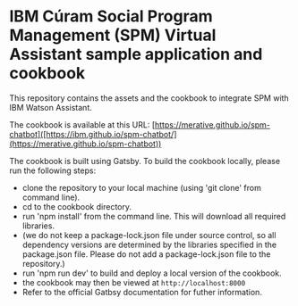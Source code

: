 # IBM Cúram Social Program Management (SPM) Virtual Assistant sample application and cookbook

This repository contains the assets and the cookbook to integrate SPM with IBM Watson Assistant.

The cookbook is available at this URL: [https://merative.github.io/spm-chatbot]([https://ibm.github.io/spm-chatbot/](https://merative.github.io/spm-chatbot))

The cookbook is built using Gatsby. To build the cookbook locally, please run the following steps:
- clone the repository to your local machine (using 'git clone' from command line).
- cd to the cookbook directory.
- run 'npm install' from the command line. This will download all required libraries.
- (we do not keep a package-lock.json file under source control, so all dependency versions are determined by the libraries specified in the package.json file. Please do not add a package-lock.json file to the repository.)
- run 'npm run dev' to build and deploy a local version of the cookbook.
- the cookbook may then be viewed at `http://localhost:8000`
- Refer to the official Gatbsy documentation for futher information.
